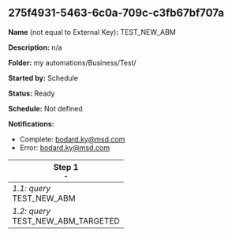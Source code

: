 ## 275f4931-5463-6c0a-709c-c3fb67bf707a

**Name** (not equal to External Key)**:** TEST_NEW_ABM

**Description:** n/a

**Folder:** my automations/Business/Test/

**Started by:** Schedule

**Status:** Ready

**Schedule:** Not defined

**Notifications:**

* Complete: bodard.ky@msd.com
* Error: bodard.ky@msd.com

| Step 1<br>_<small>-</small>_ |
| --- |
| _1.1: query_<br>TEST_NEW_ABM |
| _1.2: query_<br>TEST_NEW_ABM_TARGETED |

